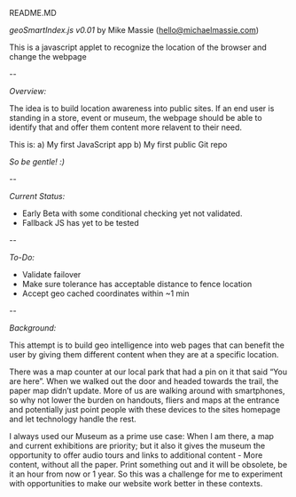 README.MD

*geoSmartIndex.js v0.01*
by Mike Massie (hello@michaelmassie.com)

This is a javascript applet to recognize the location of the browser and change the webpage

--

*Overview:*

The idea is to build location awareness into public sites. If an end user is standing in a store, event or museum, the webpage should be able to identify that and offer them content more relavent to their need.

This is:
a) My first JavaScript app
b) My first public Git repo

_So be gentle! :)_

--

*Current Status:*

* Early Beta with some conditional checking yet not validated.
* Fallback JS has yet to be tested

--

*To-Do:*

* Validate failover
* Make sure tolerance has acceptable distance to fence location
* Accept geo cached coordinates within ~1 min

--

*Background:*

This attempt is to build geo intelligence into web pages that can benefit the user by giving them different content when they are at a specific location.

There was a map counter at our local park that had a pin on it that said “You are here”. When we walked out the door and headed towards the trail, the paper map didn’t update. More of us are walking around with smartphones, so why not lower the burden on handouts, fliers and maps at the entrance and potentially just point people with these devices to the sites homepage and let technology handle the rest.

I always used our Museum as a prime use case: When I am there, a map and current exhibitions are priority; but it also it gives the museum the opportunity to offer audio tours and links to additional content - More content, without all the paper. Print something out and it will be obsolete, be it an hour from now or 1 year.  So this was a challenge for me to experiment with opportunities to make our website work better in these contexts.